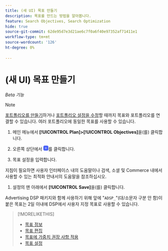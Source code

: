 ```yaml
---
title: (새 UI) 목표 만들기
description: 목표를 만드는 방법을 알아봅니다.
feature: Search Objectives, Search Optimization
hide: true
source-git-commit: 62de95d7e3d21ae6c7f0a6f40e97352af71411e1
workflow-type: tm+mt
source-wordcount: '126'
ht-degree: 0%

---
```


# (새 UI) 목표 만들기

*Beta 기능*

>[!NOTE]
>
>[포트폴리오를 만들기](/help/search-social-commerce/new-ui/manage/portfolios/portfolio-create.md)하거나 [포트폴리오 설정을 수정](/help/search-social-commerce/new-ui/manage/portfolios/portfolio-edit.md)할 때까지 목표와 포트폴리오를 연결할 수 있습니다. 여러 포트폴리오에 동일한 목표를 사용할 수 있습니다.

1. 메인 메뉴에서 **[!UICONTROL Plan]>[!UICONTROL Objectives]**&#x200B;을(를) 클릭합니다.

1. 오른쪽 상단에서 ![추가](/help/search-social-commerce/assets/add-new.png "추가")를 클릭합니다.

1. 목표 설정을 입력합니다.

지침이 필요하면 사용자 인터페이스 내의 도움말이나 검색, 소셜 및 Commerce 내에서 사용할 수 있는 최적화 안내서의 도움말을 참조하십시오.

1. 설정의 맨 아래에서 **[!UICONTROL Save]**&#x200B;을(를) 클릭합니다.

Advertising DSP 패키지와 함께 사용하기 위해 앞에 &quot;`ADSP_`&quot;(대/소문자 구분 안 함)이 붙은 목표는 2일 이내에 DSP에서 사용자 지정 목표로 사용할 수 있습니다.

>[!MORELIKETHIS]
>
>* [목표 정보](objective-about.md)
>* [목표 편집](objective-edit.md)
>* [목표에 가중치 권장 사항 적용](objective-apply-weight-recommendations.md)
>* [목표 설정](objective-settings.md)
